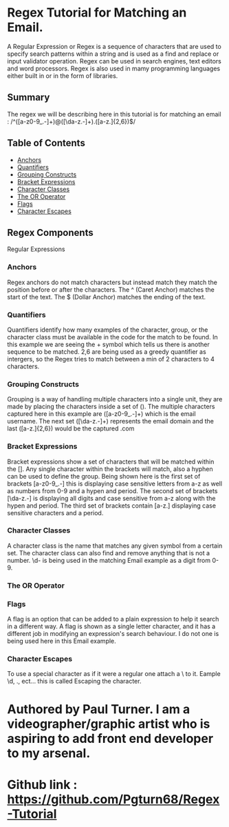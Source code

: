 
# Regex Tutorial for Matching an Email.

A Regular Expression or Regex is a sequence of characters that are used to specify search patterns within a string and
is used as a find and replace or input validator operation.
Regex can be used in search engines, text editors and word processors. Regex is also used in mamy programming languages either
built in or in the form of libraries.

## Summary
The regex we will be describing here in this tutorial is for matching an email : /^([a-z0-9_\.-]+)@([\da-z\.-]+)\.([a-z\.]{2,6})$/

## Table of Contents

- [Anchors](#anchors)
- [Quantifiers](#quantifiers)
- [Grouping Constructs](#grouping-constructs)
- [Bracket Expressions](#bracket-expressions)
- [Character Classes](#character-classes)
- [The OR Operator](#the-or-operator)
- [Flags](#flags)
- [Character Escapes](#character-escapes)

## Regex Components
Regular Expressions

### Anchors
Regex anchors do not match characters but instead match they match the position before 
or after the characters.
The ^ (Caret Anchor) matches the start of the text.
The $ (Dollar Anchor) matches the ending of the text.

### Quantifiers
Quantifiers identify how many examples of the character, group, or  the character class must be available 
in the code for the match to be found.
In this example we are seeing the + symbol which tells us there is another sequence to be matched.
2,6 are being used as a greedy quantifier as intergers, so the Regex tries to match between a min of 2 characters to 4 characters.

### Grouping Constructs
Grouping is a way of handling multiple characters into a single unit, they are made by placing the characters inside a set of ().
The multiple characters captured here in this example are ([a-z0-9_\.-]+) which is the email username.
The next set ([\da-z\.-]+) represents the email domain and the last ([a-z\.]{2,6}) would be the captured .com


### Bracket Expressions
Bracket expressions show a set of characters that will be matched within the []. Any single character within  the brackets will match,
also a hyphen can be used to define the group.
Being shown here is  the first set of brackets [a-z0-9_\.-] this is displaying case sensitive letters from a-z as well as numbers from 0-9 
and a hypen and period.
The second set of brackets [\da-z\.-] is displaying all digits and case sensitive from a-z along with the hypen and period.
The third set of brackets contain [a-z\.] displaying case sensitive characters and a period.

### Character Classes
A character class is the name that matches any given symbol from a certain set.
The character class can also find and remove anything that is not a number.
\d- is being used in the matching Email example as a digit from 0-9.

### The OR Operator


### Flags
A flag is an option that can be added to a plain expression to help it search in a different way.
A flag is shown as a single letter character, and it has a different job in modifying an expression's search behaviour.
I do not one is being used here in this Email example.

### Character Escapes
To use a special character as if it were a regular one attach a \ to it.
Eample \d, \., ect... this is called Escaping the character.


# Authored by Paul Turner. I am a videographer/graphic artist who is aspiring to add front end developer to my arsenal.

# Github link : https://github.com/Pgturn68/Regex-Tutorial
